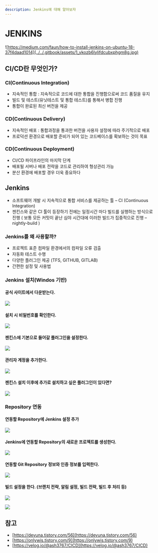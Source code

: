 ```yaml
---
description: Jenkins에 대해 알아보자
---
```


# JENKINS

![https://medium.com/faun/how-to-install-jenkins-on-ubuntu-18-37f4daad1014](../../.gitbook/assets/1_vkozb6lylifdcubxphgm8g.jpg)

## CI/CD란 무엇인가?

### CI\(Continuous Integration\)

* 지속적인 통합 : 지속적으로 코드에 대한 통합을 진행함으로써 코드 품질을 유지
* 빌드 및 테스트\(유닛테스트 및 통합 테스트\)를 통해서 병합 진행
* 통합이 완료된 최신 버전을 제공

### CD\(Continuous Delivery\)

* 지속적인 배포 : 통합과정을 통과한 버전을 사용자 설정에 따라 주기적으로 배포
* 프로덕션 환경으로 배포할 준비가 되어 있는 코드베이스를 확보하는 것이 목표

### CD\(Continuous Deployment\)

* CI/CD 파이프라인의 마지막 단계
* 배포될 서버나 배포 전략을 코드로 관리하여 형상관리 가능
* 분산 환경에 배포할 경우 더욱 중요하다

## Jenkins

* 소프트웨어 개발 시 지속적으로 통합 서비스를 제공하는 툴 – CI \(Continuous Integration\)
* 젠킨스와 같은 CI 툴이 등장하기 전에는 일정시간 마다 빌드를 실행하는 방식으로 진행 \( 보통 모든 커밋이 끝난 심야 시간대에 이러한 빌드가 집중적으로 진행 – nightly-build \)

### Jenkins를 왜 사용할까?

* 프로젝트 표준 컴파일 환경에서의 컴파일 오류 검출
* 자동화 테스트 수행
* 다양한 플러그인 제공 \(TFS, GITHUB, GITLAB\)
* 간편한 설정 및 사용법

### Jenkins 설치\(Windos 기반\)

#### 공식 사이트에서 다운받는다.

![](../../.gitbook/assets/06%20%281%29.png)

#### 설치 시 비밀번호를 확인한다.

![](../../.gitbook/assets/07%20%281%29.png)

#### 젠킨스에 기본으로 들어갈 플러그인을 설정한다.

![](../../.gitbook/assets/08%20%281%29.png)

#### 관리자 계정을 추가한다.

![](../../.gitbook/assets/09%20%281%29.png)

#### 젠킨스 설치 이후에 추가로 설치하고 싶은 플러그인이 있다면?

![](../../.gitbook/assets/11%20%282%29.png)

### Repository 연동

#### 연동할 Repository에 Jenkins 설정 추가

![](../../.gitbook/assets/12%20%281%29.png)

#### Jenkins에 연동할 Repository의 새로운 프로젝트를 생성한다.

![](../../.gitbook/assets/14%20%281%29.png)

#### 연동할 Git Repository 정보와 인증 정보를 입력한다.

![](../../.gitbook/assets/15%20%281%29.png)

#### 빌드 설정을 한다. \(브랜치 전략, 알림 설정, 빌드 전략, 빌드 후 처리 등\)

![](../../.gitbook/assets/16%20%281%29.png)

![](../../.gitbook/assets/17%20%281%29.png)

## 참고

* [https://devuna.tistory.com/56](https://devuna.tistory.com/56)
* [https://onlywis.tistory.com/9](https://onlywis.tistory.com/9)
* [https://velog.io/@ash3767/CICD](https://velog.io/@ash3767/CICD)

